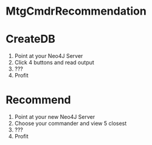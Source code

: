 # MtgCmdrRecommendation

# CreateDB
1. Point at your Neo4J Server
2. Click 4 buttons and read output
3. ???
4. Profit

# Recommend
1. Point at your new Neo4J Server
2. Choose your commander and view 5 closest
3. ???
4. Profit
